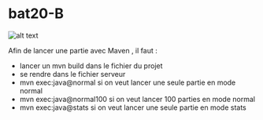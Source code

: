 # bat20-B

![alt text](https://jeuxdis.files.wordpress.com/2016/06/lb41.png)

Afin de lancer une partie avec Maven , il faut : 
- lancer un mvn build dans le fichier du projet
- se rendre dans le fichier serveur
- mvn exec:java@normal si on veut lancer une seule partie en mode normal
- mvn exec:java@normal100 si on veut lancer 100 parties en mode normal
- mvn exec:java@stats si on veut lancer une seule partie en mode stats
